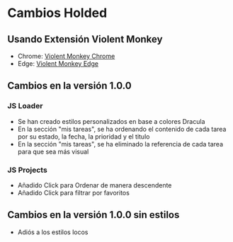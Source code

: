 # Cambios Holded

## Usando Extensión Violent Monkey

- Chrome:
  [Violent Monkey Chrome](https://chrome.google.com/webstore/detail/violentmonkey/jinjaccalgkegednnccohejagnlnfdag)
- Edge:
  [Violent Monkey Edge](https://microsoftedge.microsoft.com/addons/detail/violentmonkey/eeagobfjdenkkddmbclomhiblgggliao?refid=bingshortanswers)

## Cambios en la versión 1.0.0

### JS Loader

- Se han creado estilos personalizados en base a colores Dracula
- En la sección "mis tareas", se ha ordenando el contenido de cada tarea por su
  estado, la fecha, la prioridad y el titulo
- En la sección "mis tareas", se ha eliminado la referencia de cada tarea para
  que sea más visual

### JS Projects

- Añadido Click para Ordenar de manera descendente
- Añadido Click para filtrar por favoritos

## Cambios en la versión 1.0.0 sin estilos

- Adiós a los estilos locos
